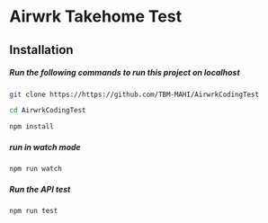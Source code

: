 Airwrk Takehome Test
==============================
## Installation

##### Run the following commands to run this project on localhost

```sh
git clone https://https://github.com/TBM-MAHI/AirwrkCodingTest
```
```sh
cd AirwrkCodingTest
```
```sh
npm install
```
##### run in watch mode
```sh
npm run watch
```
##### Run the API test 
```sh
npm run test
```

[//]: # (These are reference links used in the body of this note and get stripped out when the markdown processor does its job. There is no need to format nicely because it shouldn't be seen. Thanks SO - http://stackoverflow.com/questions/4823468/store-comments-in-markdown-syntax)
   [Knex.js]:<https://www.npmjs.com/package/knex>
   [dill]: <https://github.com/joemccann/dillinger>
   [git-repo-url]: <https://github.com/joemccann/dillinger.git>
   [john gruber]: <http://daringfireball.net>
   [df1]: <http://daringfireball.net/projects/markdown/>
   [markdown-it]: <https://github.com/markdown-it/markdown-it>
   [Ace Editor]: <http://ace.ajax.org>
   [node.js]: <http://nodejs.org>


